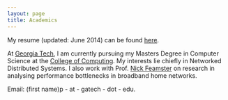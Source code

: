 ```yaml
---
layout: page
title: Academics
---
```


My resume (updated: June 2014) can be found [here](/resume.pdf). 

At [Georgia Tech](http://www.gatech.edu), I am currently pursuing my Masters Degree in Computer Science at the [College of Computing](cc.gatech.edu). My interests lie chiefly in Networked Distributed Systems. I also work with Prof. [Nick Feamster](http://www.cc.gatech.edu/~feamster) on research in analysing performance bottlenecks in broadband home networks.

Email: (first name)p - at - gatech - dot - edu.